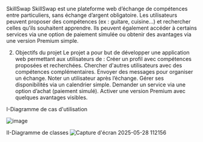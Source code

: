 SkillSwap
SkillSwap est une plateforme web d’échange de compétences entre particuliers, sans échange d’argent obligatoire. Les utilisateurs peuvent proposer des compétences (ex : guitare, cuisine…) et rechercher celles qu’ils souhaitent apprendre. Ils peuvent également accéder à certains services via une option de paiement simulée ou obtenir des avantages via une version Premium simple.

2.  Objectifs du projet
Le projet a pour but de développer une application web permettant aux utilisateurs de :
Créer un profil avec compétences proposées et recherchées.
Chercher d'autres utilisateurs avec des compétences complémentaires.
Envoyer des messages pour organiser un échange.
Noter un utilisateur après l’échange.
Gérer ses disponibilités via un calendrier simple.
Demander un service via une option d’achat (paiement simulé).
Activer une version Premium avec quelques avantages visibles.



I-Diagramme de cas d'utilisation


![image](https://github.com/user-attachments/assets/c96e8db9-44a6-4dcf-a5da-adb6e6f0ef26)


II-Diagramme de classes
![Capture d'écran 2025-05-28 112156](https://github.com/user-attachments/assets/9d0b641f-c0c3-4b99-aaf7-dacf189073e8)
